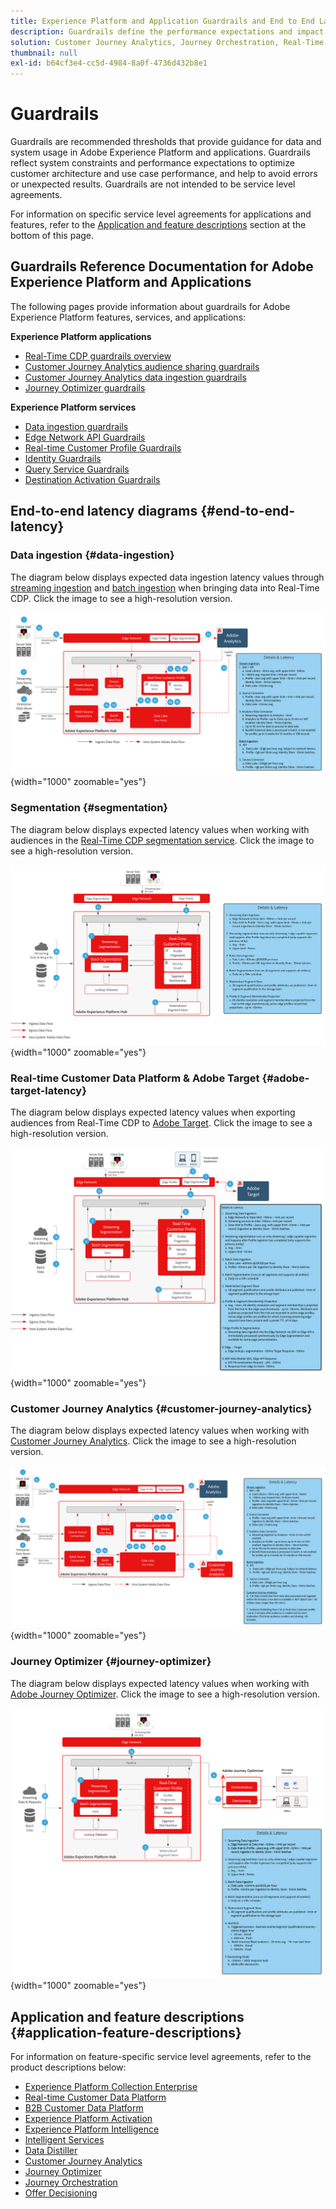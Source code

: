 ```yaml
---
title: Experience Platform and Application Guardrails and End to End Latencies
description: Guardrails define the performance expectations and impact for the components and services within Adobe Experience Platform and Applications
solution: Customer Journey Analytics, Journey Orchestration, Real-Time Customer Data Platform
thumbnail: null
exl-id: b64cf3e4-cc5d-4984-8a0f-4736d432b8e1
---
```

# Guardrails

Guardrails are recommended thresholds that provide guidance for data and system usage in Adobe Experience Platform and applications. Guardrails reflect system constraints and performance expectations to optimize customer architecture and use case performance, and help to avoid errors or unexpected results. Guardrails are not intended to be service level agreements. 

For information on specific service level agreements for applications and features, refer to the [Application and feature descriptions](#application-feature-descriptions) section at the bottom of this page.


## Guardrails Reference Documentation for Adobe Experience Platform and Applications

The following pages provide information about guardrails for Adobe Experience Platform features, services, and applications:

**Experience Platform applications**

* [Real-Time CDP guardrails overview](https://experienceleague.adobe.com/docs/experience-platform/rtcdp/guardrails/overview.html)
* [Customer Journey Analytics audience sharing guardrails](https://experienceleague.adobe.com/docs/analytics-platform/using/cja-components/audiences/publish.html?lang=en#latency)
* [Customer Journey Analytics data ingestion guardrails](https://experienceleague.adobe.com/docs/experience-platform/sources/connectors/adobe-applications/analytics.html?lang=en#what-is-the-expected-latency-for-analytics-data-on-platform%3F)
* [Journey Optimizer guardrails](https://experienceleague.adobe.com/docs/journey-optimizer/using/get-started/guardrails.html?lang=en)

**Experience Platform services**

* [Data ingestion guardrails](https://experienceleague.adobe.com/docs/experience-platform/ingestion/guardrails.html?lang=en)
* [Edge Network API Guardrails](https://experienceleague.adobe.com/docs/experience-platform/edge-network-server-api/guardrails.html?lang=en)
* [Real-time Customer Profile Guardrails](https://experienceleague.adobe.com/docs/experience-platform/profile/guardrails.html?lang=en)
* [Identity Guardrails](https://experienceleague.adobe.com/docs/experience-platform/identity/guardrails.html?lang=en)
* [Query Service Guardrails](https://experienceleague.adobe.com/docs/experience-platform/query/guardrails.html?lang=en)
* [Destination Activation Guardrails](https://experienceleague.adobe.com/docs/experience-platform/destinations/guardrails.html)

## End-to-end latency diagrams {#end-to-end-latency}

### Data ingestion {#data-ingestion}

The diagram below displays expected data ingestion latency values through [streaming ingestion](https://experienceleague.adobe.com/docs/experience-platform/ingestion/streaming/overview.html) and [batch ingestion](https://experienceleague.adobe.com/docs/experience-platform/ingestion/batch/getting-started.html?lang=en) when bringing data into Real-Time CDP. Click the image to see a high-resolution version.

![Data ingestion high-level visual overview.](/help/blueprints/experience-platform/deployment/assets/aep_data_flow_guardrails.svg "Data ingestion high-level visual overview and latency values"){width="1000" zoomable="yes"}

### Segmentation {#segmentation}

The diagram below displays expected latency values when working with audiences in the [Real-Time CDP segmentation service](https://experienceleague.adobe.com/docs/experience-platform/segmentation/home.html). Click the image to see a high-resolution version.

![Segmentation high-level visual overview.](/help/blueprints/experience-platform/deployment/assets/segmentation_guardrails.svg "Segmentation high-level visual overview and latency values"){width="1000" zoomable="yes"}

### Real-time Customer Data Platform & Adobe Target {#adobe-target-latency}

The diagram below displays expected latency values when exporting audiences from Real-Time CDP to [Adobe Target](https://experienceleague.adobe.com/docs/experience-platform/destinations/catalog/personalization/adobe-target-connection.html?lang=en). Click the image to see a high-resolution version.

![Export to Adobe Target high-level visual overview.](/help/blueprints/experience-platform/deployment/assets/RTCDP_Target_guardrails.svg "Exporting audiences to Adobe Target high-level visual overview and latency values"){width="1000" zoomable="yes"}

### Customer Journey Analytics {#customer-journey-analytics}

The diagram below displays expected latency values when working with [Customer Journey Analytics](https://experienceleague.adobe.com/docs/analytics-platform/using/cja-overview/cja-overview.html?lang=en). Click the image to see a high-resolution version.

![Working with Customer Journey Analytics high-level visual overview.](/help/blueprints/experience-platform/deployment/assets/CJA_guardrails.svg "Working with Customer Journey Analytics high-level visual overview and latency values"){width="1000" zoomable="yes"}

### Journey Optimizer {#journey-optimizer}

The diagram below displays expected latency values when working with [Adobe Journey Optimizer](https://experienceleague.adobe.com/docs/journey-optimizer/using/get-started/get-started.html?lang=en). Click the image to see a high-resolution version.

![Working with Adobe Journey Optimizer high-level visual overview.](/help/blueprints/experience-platform/deployment/assets/AJO_guardrails.svg "Working with Adobe Journey Optimizer high-level visual overview and latency values"){width="1000" zoomable="yes"}

## Application and feature descriptions {#application-feature-descriptions}

For information on feature-specific service level agreements, refer to the product descriptions below:

* [Experience Platform Collection Enterprise](https://helpx.adobe.com/legal/product-descriptions/adobe-experience-platform-collection-enterprise.html)
* [Real-time Customer Data Platform](https://helpx.adobe.com/legal/product-descriptions/real-time-customer-data-platform.html)
* [B2B Customer Data Platform](https://helpx.adobe.com/legal/product-descriptions/adobe-experience-platform-b2b.html)
* [Experience Platform Activation](https://helpx.adobe.com/legal/product-descriptions/adobe-experience-platform0.html)
* [Experience Platform Intelligence](https://helpx.adobe.com/legal/product-descriptions/adobe-experience-platform-intelligence---product-description.html)
* [Intelligent Services](https://helpx.adobe.com/legal/product-descriptions/intelligent-services.html)
* [Data Distiller](https://helpx.adobe.com/legal/product-descriptions/data-distiller.html)
* [Customer Journey Analytics](https://helpx.adobe.com/legal/product-descriptions/customer-journey-analytics.html)
* [Journey Optimizer](https://helpx.adobe.com/legal/product-descriptions/adobe-journey-optimizer.html)
* [Journey Orchestration](https://helpx.adobe.com/legal/product-descriptions/journey-orchestration.html)
* [Offer Decisioning](https://helpx.adobe.com/legal/product-descriptions/offer-decisioning-app-service.html)
